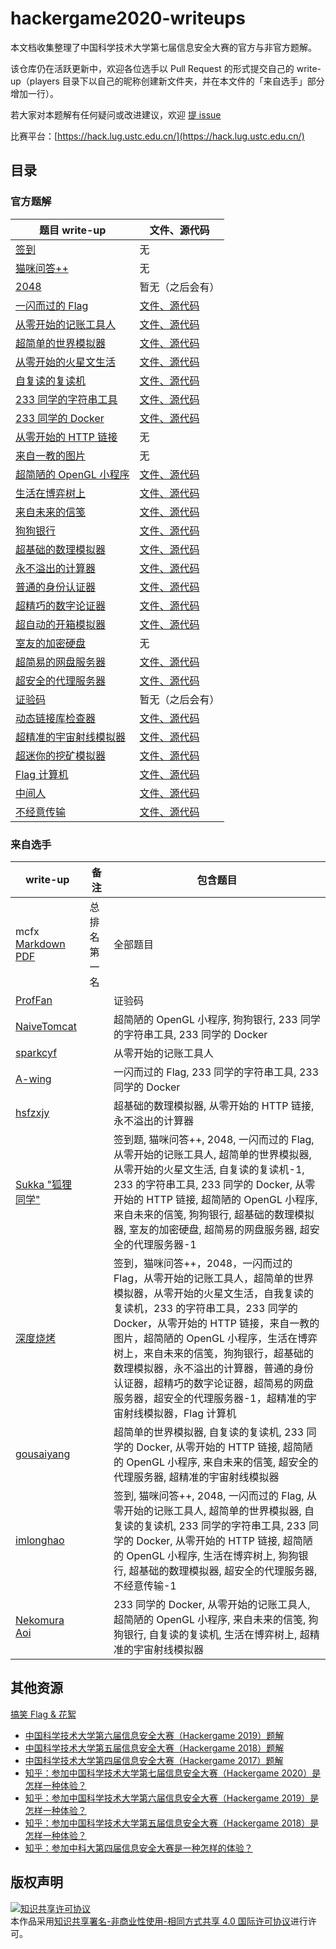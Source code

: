 # hackergame2020-writeups

本文档收集整理了中国科学技术大学第七届信息安全大赛的官方与非官方题解。

该仓库仍在活跃更新中，欢迎各位选手以 Pull Request 的形式提交自己的 write-up（players 目录下以自己的昵称创建新文件夹，并在本文件的「来自选手」部分增加一行）。

若大家对本题解有任何疑问或改进建议，欢迎 [提 issue](https://github.com/USTC-Hackergame/hackergame2020-writeups/issues/new)

比赛平台：[https://hack.lug.ustc.edu.cn/](https://hack.lug.ustc.edu.cn/)

## 目录

### 官方题解

| 题目 write-up                                                | 文件、源代码                                            |
| ------------------------------------------------------------ | ------------------------------------------------------- |
| [签到](official/签到/README.md)                              | 无                       |
| [猫咪问答++](official/猫咪问答++/README.md)                  | 无                 |
| [2048](official/2048/README.md)                              | 暂无（之后会有）                       |
| [一闪而过的 Flag](official/一闪而过的%20Flag/README.md)      | [文件、源代码](official/一闪而过的%20Flag/src)          |
| [从零开始的记账工具人](official/从零开始的记账工具人/README.md) | [文件、源代码](official/从零开始的记账工具人/src)       |
| [超简单的世界模拟器](official/超简单的世界模拟器/README.md)  | [文件、源代码](official/超简单的世界模拟器/src)         |
| [从零开始的火星文生活](official/从零开始的火星文生活/README.md) | [文件、源代码](official/从零开始的火星文生活/src)       |
| [自复读的复读机](official/自复读的复读机/README.md)          | [文件、源代码](official/自复读的复读机/src)             |
| [233 同学的字符串工具](official/233%20同学的字符串工具/README.md) | [文件、源代码](official/233%20同学的字符串工具/src)     |
| [233 同学的 Docker](official/233%20同学的%20Docker/README.md) | [文件、源代码](official/233%20同学的%20Docker/src)      |
| [从零开始的 HTTP 链接](official/从零开始的%20HTTP%20链接/README.md) |  无  |
| [来自一教的图片](official/来自一教的图片/README.md)          | 无                 |
| [超简陋的 OpenGL 小程序](official/超简陋的%20OpenGL%20小程序/README.md) | [文件、源代码](official/超简陋的%20OpenGL%20小程序/src) |
| [生活在博弈树上](official/生活在博弈树上/README.md)          | [文件、源代码](official/生活在博弈树上/src)             |
| [来自未来的信笺](official/来自未来的信笺/README.md)          | [文件、源代码](official/来自未来的信笺/src)             |
| [狗狗银行](official/狗狗银行/README.md)                      | [文件、源代码](official/狗狗银行/src)                   |
| [超基础的数理模拟器](official/超基础的数理模拟器/README.md)  | [文件、源代码](official/超基础的数理模拟器/src)         |
| [永不溢出的计算器](official/永不溢出的计算器/README.md)      | [文件、源代码](official/永不溢出的计算器/src)           |
| [普通的身份认证器](official/普通的身份认证器/README.md)      | [文件、源代码](official/普通的身份认证器/src)           |
| [超精巧的数字论证器](official/超精巧的数字论证器/README.md)  | [文件、源代码](official/超精巧的数字论证器/src)         |
| [超自动的开箱模拟器](official/超自动的开箱模拟器/README.md)  | [文件、源代码](official/超自动的开箱模拟器/src)         |
| [室友的加密硬盘](official/室友的加密硬盘/README.md)          | 无                 |
| [超简易的网盘服务器](official/超简易的网盘服务器/README.md)  | [文件、源代码](official/超简易的网盘服务器/src)         |
| [超安全的代理服务器](official/超安全的代理服务器/README.md)  | [文件、源代码](official/超安全的代理服务器/src)         |
| [证验码](official/证验码/README.md)                          | 暂无（之后会有）                     |
| [动态链接库检查器](official/动态链接库检查器/README.md)      | [文件、源代码](official/动态链接库检查器/src)           |
| [超精准的宇宙射线模拟器](official/超精准的宇宙射线模拟器/README.md) | [文件、源代码](official/超精准的宇宙射线模拟器/src)     |
| [超迷你的挖矿模拟器](official/超迷你的挖矿模拟器/README.md)  | [文件、源代码](official/超迷你的挖矿模拟器/src)         |
| [Flag 计算机](official/Flag%20计算机/README.md)              | [文件、源代码](official/Flag%20计算机/src)              |
| [中间人](official/中间人/README.md)                          | [文件、源代码](official/中间人/src)                     |
| [不经意传输](official/不经意传输/README.md)                  | [文件、源代码](official/不经意传输/src)                 |


### 来自选手

| write-up | 备注 | 包含题目 |
| - | - | - |
| mcfx [Markdown](players/mcfx/writeup.md) [PDF](players/mcfx/writeup.pdf) | 总排名第一名 | 全部题目 |
| [ProfFan](players/ProfFan/writeup.md) |  | 证验码 |
| [NaiveTomcat](players/NaiveTomcat/) |  | 超简陋的 OpenGL 小程序, 狗狗银行, 233 同学的字符串工具, 233 同学的 Docker |
| [sparkcyf](players/sparkcyf/writeup.md) |  | 从零开始的记账工具人 |
| [A-wing](players/a-wing/writeup.md) |  | 一闪而过的 Flag, 233 同学的字符串工具, 233 同学的 Docker |
| [hsfzxjy](players/hsfzxjy) |  | 超基础的数理模拟器, 从零开始的 HTTP 链接, 永不溢出的计算器 |
| [Sukka "狐狸同学"](https://blog.skk.moe/post/hackergame-2020-write-up/) |  | 签到题, 猫咪问答++, 2048, 一闪而过的 Flag, 从零开始的记账工具人, 超简单的世界模拟器, 从零开始的火星文生活, 自复读的复读机-1, 233 的字符串工具, 233 同学的 Docker, 从零开始的 HTTP 链接, 超简陋的 OpenGL 小程序, 来自未来的信笺, 狗狗银行, 超基础的数理模拟器, 室友的加密硬盘, 超简易的网盘服务器, 超安全的代理服务器-1 |
| [深度烧烤](https://www.nottres.com/nonetype/ustc-hackergame-2020-writeup.html) |  | 签到，猫咪问答++，2048，一闪而过的 Flag，从零开始的记账工具人，超简单的世界模拟器，从零开始的火星文生活，自我复读的复读机，233 的字符串工具，233 同学的 Docker，从零开始的 HTTP 链接，来自一教的图片，超简陋的 OpenGL 小程序，生活在博弈树上，来自未来的信笺，狗狗银行，超基础的数理模拟器，永不溢出的计算器，普通的身份认证器，超精巧的数字论证器，超简易的网盘服务器，超安全的代理服务器-1，超精准的宇宙射线模拟器，Flag 计算机 |
| [gousaiyang](players/gousaiyang/writeup.md) |  | 超简单的世界模拟器, 自复读的复读机, 233 同学的 Docker, 从零开始的 HTTP 链接, 超简陋的 OpenGL 小程序, 来自未来的信笺, 超安全的代理服务器, 超精准的宇宙射线模拟器 |
| [imlonghao](https://imlonghao.com/58.html) |  | 签到, 猫咪问答++, 2048, 一闪而过的 Flag, 从零开始的记账工具人, 超简单的世界模拟器, 自复读的复读机, 233 同学的字符串工具, 233 同学的 Docker, 从零开始的 HTTP 链接, 超简陋的 OpenGL 小程序, 生活在博弈树上, 狗狗银行, 超基础的数理模拟器, 超安全的代理服务器, 不经意传输-1 |
| [Nekomura Aoi](players/NekomuraAoi/writeup.md) |  | 233 同学的 Docker, 从零开始的记账工具人, 超简陋的 OpenGL 小程序, 来自未来的信笺, 狗狗银行, 自复读的复读机, 生活在博弈树上, 超精准的宇宙射线模拟器 |

## 其他资源

[搞笑 Flag & 花絮](./behind-the-scenes/README.md)

- [中国科学技术大学第六届信息安全大赛（Hackergame 2019）题解](https://github.com/ustclug/hackergame2019-writeups)
- [中国科学技术大学第五届信息安全大赛（Hackergame 2018）题解](https://github.com/ustclug/hackergame2018-writeups)
- [中国科学技术大学第四届信息安全大赛（Hackergame 2017）题解](https://volltin.gitbooks.io/hackergame2017-writeup/)
- [知乎：参加中国科学技术大学第七届信息安全大赛（Hackergame 2020）是怎样一种体验？](https://www.zhihu.com/question/428140079)
- [知乎：参加中国科学技术大学第六届信息安全大赛（Hackergame 2019）是怎样一种体验？](https://www.zhihu.com/question/351947330)
- [知乎：参加中国科学技术大学第五届信息安全大赛（Hackergame 2018）是怎样一种体验？](https://www.zhihu.com/question/297850153)
- [知乎：参加中科大第四届信息安全大赛是一种怎样的体验？](https://www.zhihu.com/question/67050288)

## 版权声明

<a rel="license" href="http://creativecommons.org/licenses/by-nc-sa/4.0/"><img alt="知识共享许可协议" style="border-width:0" src="https://i.creativecommons.org/l/by-nc-sa/4.0/88x31.png" /></a><br />本作品采用<a rel="license" href="http://creativecommons.org/licenses/by-nc-sa/4.0/">知识共享署名-非商业性使用-相同方式共享 4.0 国际许可协议</a>进行许可。

